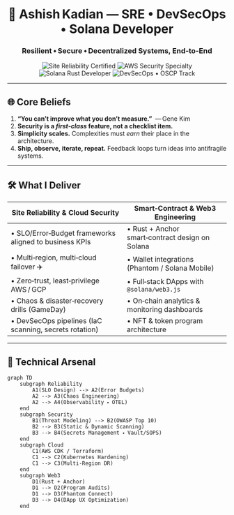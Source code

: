 <h1 align="center">🔐 Ashish Kadian — SRE • DevSecOps • Solana Developer</h1>
<h3 align="center">Resilient ⬩ Secure ⬩ Decentralized Systems, End‑to‑End</h3>

<p align="center">
  <!-- Core Creds -->
  <img src="https://img.shields.io/badge/SRE-Certified-326CE5?logo=google-cloud" alt="Site Reliability Certified"/>
  <img src="https://img.shields.io/badge/AWS-Security%20Specialty-FF9900?logo=amazon-aws" alt="AWS Security Specialty"/>
  <img src="https://img.shields.io/badge/Solana-Rust%20Dev-9945FF?logo=solana" alt="Solana Rust Developer"/>
  <img src="https://img.shields.io/badge/DevSecOps-OSCP%20Track-F7DF1E?logo=linux" alt="DevSecOps • OSCP Track"/>
</p>

---

## 🌐 Core Beliefs
1. **“You can’t improve what you don’t measure.”** — Gene Kim  
2. **Security is a _first‑class_ feature, not a checklist item.**
3. **Simplicity scales.** Complexities must _earn_ their place in the architecture.
4. **Ship, observe, iterate, repeat.** Feedback loops turn ideas into antifragile systems.

---

## 🛠️ What I Deliver

| Site Reliability & Cloud Security | Smart‑Contract & Web3 Engineering |
|-----------------------------------|-----------------------------------|
| • SLO/Error‑Budget frameworks aligned to business KPIs | • Rust + Anchor smart‑contract design on Solana |
| • Multi‑region, multi‑cloud failover ✈️ | • Wallet integrations (Phantom / Solana Mobile) |
| • Zero‑trust, least‑privilege AWS / GCP | • Full‑stack DApps with `@solana/web3.js` |
| • Chaos & disaster‑recovery drills (GameDay) | • On‑chain analytics & monitoring dashboards |
| • DevSecOps pipelines (IaC scanning, secrets rotation) | • NFT & token program architecture |

---

## 🔧 Technical Arsenal

```mermaid
graph TD
    subgraph Reliability
        A1(SLO Design) --> A2(Error Budgets)
        A2 --> A3(Chaos Engineering)
        A2 --> A4(Observability ⬩ OTEL)
    end
    subgraph Security
        B1(Threat Modeling) --> B2(OWASP Top 10)
        B2 --> B3(Static & Dynamic Scanning)
        B3 --> B4(Secrets Management ⬩ Vault/SOPS)
    end
    subgraph Cloud
        C1(AWS CDK / Terraform)
        C1 --> C2(Kubernetes Hardening)
        C1 --> C3(Multi‑Region DR)
    end
    subgraph Web3
        D1(Rust + Anchor)
        D1 --> D2(Program Audits)
        D1 --> D3(Phantom Connect)
        D3 --> D4(DApp UX Optimization)
    end
